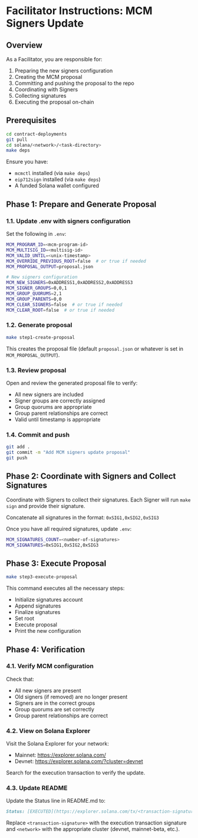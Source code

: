 # Facilitator Instructions: MCM Signers Update

## Overview

As a Facilitator, you are responsible for:
1. Preparing the new signers configuration
2. Creating the MCM proposal
3. Committing and pushing the proposal to the repo
4. Coordinating with Signers
5. Collecting signatures
6. Executing the proposal on-chain

## Prerequisites

```bash
cd contract-deployments
git pull
cd solana/<network>/<task-directory>
make deps
```

Ensure you have:
- `mcmctl` installed (via `make deps`)
- `eip712sign` installed (via `make deps`)
- A funded Solana wallet configured

## Phase 1: Prepare and Generate Proposal

### 1.1. Update .env with signers configuration

Set the following in `.env`:

```bash
MCM_PROGRAM_ID=<mcm-program-id>
MCM_MULTISIG_ID=<multisig-id>
MCM_VALID_UNTIL=<unix-timestamp>
MCM_OVERRIDE_PREVIOUS_ROOT=false  # or true if needed
MCM_PROPOSAL_OUTPUT=proposal.json

# New signers configuration
MCM_NEW_SIGNERS=0xADDRESS1,0xADDRESS2,0xADDRESS3
MCM_SIGNER_GROUPS=0,0,1
MCM_GROUP_QUORUMS=2,1
MCM_GROUP_PARENTS=0,0
MCM_CLEAR_SIGNERS=false  # or true if needed
MCM_CLEAR_ROOT=false  # or true if needed
```

### 1.2. Generate proposal

```bash
make step1-create-proposal
```

This creates the proposal file (default `proposal.json` or whatever is set in `MCM_PROPOSAL_OUTPUT`).

### 1.3. Review proposal

Open and review the generated proposal file to verify:
- All new signers are included
- Signer groups are correctly assigned
- Group quorums are appropriate
- Group parent relationships are correct
- Valid until timestamp is appropriate

### 1.4. Commit and push

```bash
git add .
git commit -m "Add MCM signers update proposal"
git push
```

## Phase 2: Coordinate with Signers and Collect Signatures

Coordinate with Signers to collect their signatures. Each Signer will run `make sign` and provide their signature.

Concatenate all signatures in the format: `0xSIG1,0xSIG2,0xSIG3`

Once you have all required signatures, update `.env`:

```bash
MCM_SIGNATURES_COUNT=<number-of-signatures>
MCM_SIGNATURES=0xSIG1,0xSIG2,0xSIG3
```

## Phase 3: Execute Proposal

```bash
make step3-execute-proposal
```

This command executes all the necessary steps:
- Initialize signatures account
- Append signatures
- Finalize signatures
- Set root
- Execute proposal
- Print the new configuration

## Phase 4: Verification

### 4.1. Verify MCM configuration

Check that:
- All new signers are present
- Old signers (if removed) are no longer present
- Signers are in the correct groups
- Group quorums are set correctly
- Group parent relationships are correct

### 4.2. View on Solana Explorer

Visit the Solana Explorer for your network:
- Mainnet: https://explorer.solana.com/
- Devnet: https://explorer.solana.com/?cluster=devnet

Search for the execution transaction to verify the update.

### 4.3. Update README

Update the Status line in README.md to:

```markdown
Status: [EXECUTED](https://explorer.solana.com/tx/<transaction-signature>?cluster=<network>)
```

Replace `<transaction-signature>` with the execution transaction signature and `<network>` with the appropriate cluster (devnet, mainnet-beta, etc.).
